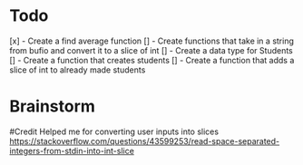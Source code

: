 # Todo

[x] - Create a find average function
[] - Create functions that take in a string from bufio and convert it to a slice of int
[] - Create a data type for Students
[] - Create a function that creates students
[] - Create a function that adds a slice of int to already made students

# Brainstorm

#Credit
Helped me for converting user inputs into slices
https://stackoverflow.com/questions/43599253/read-space-separated-integers-from-stdin-into-int-slice

